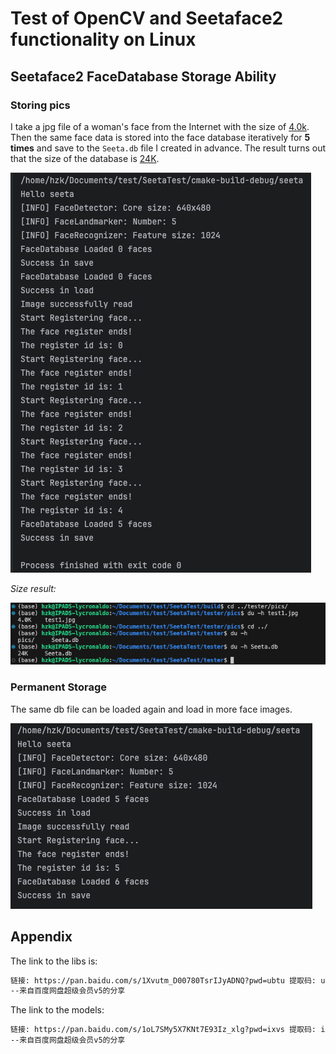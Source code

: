 # Test of OpenCV and Seetaface2 functionality on Linux



## Seetaface2 FaceDatabase Storage Ability

### Storing pics

I take a jpg file of a woman's face from the Internet with the size of <u>4.0k</u>. Then the same face data is stored into the face database iteratively for **5 times** and save to the `Seeta.db` file I created in advance. The result turns out that the size of the database is <u>24K</u>.


![SizeTest](./testResults/StorageProcess.png)

*Size result:*

![StoreTest](./testResults/DBSize.png)


### Permanent Storage

The same db file can be loaded again and load in more face images.

![PermanentTest](./testResults/permanant_storage.png)


## Appendix

The link to the libs is: 

```tex
链接: https://pan.baidu.com/s/1Xvutm_D00780TsrIJyADNQ?pwd=ubtu 提取码: ubtu 
--来自百度网盘超级会员v5的分享
```


The link to the models: 
``` tex
链接: https://pan.baidu.com/s/1oL7SMy5X7KNt7E93Iz_xlg?pwd=ixvs 提取码: ixvs 
--来自百度网盘超级会员v5的分享
```
